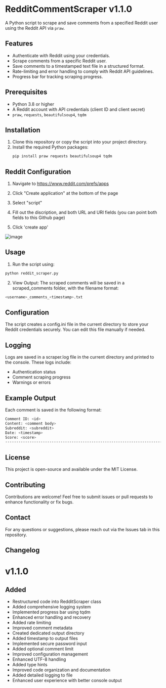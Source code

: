 # RedditCommentScraper v1.1.0

A Python script to scrape and save comments from a specified Reddit user using the Reddit API via `praw`.

## Features

- Authenticate with Reddit using your credentials.
- Scrape comments from a specific Reddit user.
- Save comments to a timestamped text file in a structured format.
- Rate-limiting and error handling to comply with Reddit API guidelines.
- Progress bar for tracking scraping progress.

## Prerequisites

- Python 3.8 or higher
- A Reddit account with API credentials (client ID and client secret)
- `praw`, `requests`, `beautifulsoup4`, `tqdm`

## Installation

1. Clone this repository or copy the script into your project directory.
2. Install the required Python packages:
   ```bash
   pip install praw requests beautifulsoup4 tqdm

## Reddit Configuration

1. Navigate to https://www.reddit.com/prefs/apps

2. Click "Create application" at the bottom of the page

3. Select "script"

4. Fill out the discription, and both URL and URI fields (you can point both fields to this Github page)

5. Click 'create app'

![image](https://user-images.githubusercontent.com/130249301/234336730-dbe61b3f-ffed-4f1f-ab35-b5fe1239d72c.png)

## Usage

1. Run the script using:

```bash
python reddit_scraper.py
```

2. View Output: The scraped comments will be saved in a scraped_comments folder, with the filename format:

```bash
<username>_comments_<timestamp>.txt
```

## Configuration

The script creates a config.ini file in the current directory to store your Reddit credentials securely. You can edit this file manually if needed.

## Logging

Logs are saved in a scraper.log file in the current directory and printed to the console. These logs include:

- Authentication status
- Comment scraping progress
- Warnings or errors

## Example Output
Each comment is saved in the following format:
```bash
Comment ID: <id>
Content: <comment body>
Subreddit: <subreddit>
Date: <timestamp>
Score: <score>
--------------------------------------------------------------------------------
```

## License
This project is open-source and available under the MIT License.

## Contributing
Contributions are welcome! Feel free to submit issues or pull requests to enhance functionality or fix bugs.

## Contact
For any questions or suggestions, please reach out via the Issues tab in this repository.

## Changelog

# v1.1.0

## Added
- Restructured code into RedditScraper class
- Added comprehensive logging system
- Implemented progress bar using tqdm
- Enhanced error handling and recovery
- Added rate limiting
- Improved comment metadata
- Created dedicated output directory
- Added timestamp to output files
- Implemented secure password input
- Added optional comment limit
- Improved configuration management
- Enhanced UTF-8 handling
- Added type hints
- Improved code organization and documentation
- Added detailed logging to file
- Enhanced user experience with better console output

